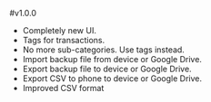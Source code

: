 #v1.0.0
- Completely new UI.
- Tags for transactions.
- No more sub-categories. Use tags instead.
- Import backup file from device or Google Drive.
- Export backup file to device or Google Drive.
- Export CSV to phone to device or Google Drive.
- Improved CSV format
